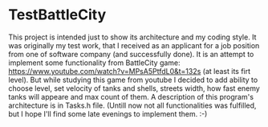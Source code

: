 # TestBattleCity
 This project is intended just to show its architecture and my coding style.
It was originally my test work, that I received as an applicant for a job position from one of 
software company (and successfully done). It is an attempt to implement some functionality from 
BattleCity game: https://www.youtube.com/watch?v=MPsA5PtfdL0&t=132s (at least its firt level).
But while studying this game from youtube I decided to add ability to choose level, set velocity
of tanks and shells, streets width, how fast enemy tanks will appeare and max count of them.
 A description of this program's architecture is in Tasks.h file.
(Untill now not all functionalities was fulfilled, but I hope I'll find some late evenings to implement them. :-)
